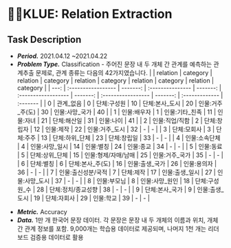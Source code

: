 # 🏃‍♂️KLUE: Relation Extraction

## Task Description

* ***Period.*** 2021.04.12 ~2021.04.22
* ***Problem Type.*** Classification - 주어진 문장 내 두 개체 간 관계를 예측하는 관계추출 문제로, 관계 종류는 다음의 42가지였습니다.
|      | relation           | category | relation         | category | relation            | category | relation           | category | relation       | category |
| ---: | :----------------- | -------: | :--------------- | -------: | :------------------ | -------: | :----------------- | -------: | :------------- | :------- |
|    0 | 관계_없음          |        0 | 단체:구성원      |       10 | 단체:본사_도시      |       20 | 인물:거주_주(도)   |       30 | 인물:사망_국가 | 40       |
|    1 | 인물:배우자        |        1 | 인물:기타_친족   |       11 | 인물:자녀           |       21 | 단체:해산일        |       31 | 인물:나이      | 41       |
|    2 | 인물:직업/직함     |        2 | 단체:창립자      |       12 | 인물:제작           |       22 | 인물:거주_도시     |       32 | -              | -        |
|    3 | 단체:모회사        |        3 | 단체:주주        |       13 | 단체:하위_단체      |       23 | 단체:창립일        |       33 | -              | -        |
|    4 | 인물:소속단체      |        4 | 인물:사망_일시   |       14 | 인물:별칭           |       24 | 인물:종교          |       34 | -              | -        |
|    5 | 인물:동료          |        5 | 단체:상위_단체   |       15 | 인물:형제/자매/남매 |       25 | 인물:거주_국가     |       35 | -              | -        |
|    6 | 단체:별칭          |        6 | 단체:본사_주(도) |       16 | 인물:출생_국가      |       26 | 인물:용의자        |       36 | -              | -        |
|    7 | 인물:출신성분/국적 |        7 | 단체:제작        |       17 | 인물:출생_일시      |       27 | 인물:사망_도시     |       37 | -              | -        |
|    8 | 인물:부모님        |        8 | 인물:사망_원인   |       18 | 단체:구성원_수      |       28 | 단체:정치/종교성향 |       38 | -              | -        |
|    9 | 단체:본사_국가     |        9 | 인물:출생_도시   |       19 | 단체:자회사         |       29 | 인물:학교          |       39 | -              | -        |

- ***Metric.*** Accuracy
- ***Data.*** 1만 개 한국어 문장 데이터. 각 문장은 문장 내 두 개체의 이름과 위치, 개체 간 관계 정보를 포함. 9,000개는 학습용 데이터로 제공되며, 나머지 1천 개는 리더 보드 검증용 데이터로 활용